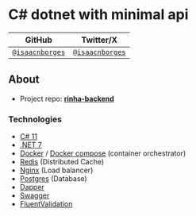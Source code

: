 # C# dotnet with minimal api 

| GitHub | Twitter/X |
| ------ | --------- |
| [`@isaacnborges`](https://github.com/isaacnborges) | [`@isaacnborges`](https://twitter.com/isaacnborges) |

## About
- Project repo: [**rinha-backend**](https://github.com/isaacnborges/rinha-backend)

### Technologies
- [C# 11](https://learn.microsoft.com/en-us/dotnet/csharp/)
- [.NET 7](https://dotnet.microsoft.com/en-us/download/dotnet/7.0)
- [Docker](https://www.docker.com/) / [Docker compose](https://docs.docker.com/compose/) (container orchestrator)
- [Redis](https://redis.io/) (Distributed Cache)
- [Nginx](https://www.nginx.com/) (Load balancer)
- [Postgres](https://www.postgresql.org/) (Database)
- [Dapper](https://github.com/DapperLib/Dapper)
- [Swagger](https://swagger.io/)
- [FluentValidation](https://docs.fluentvalidation.net/en/latest/)